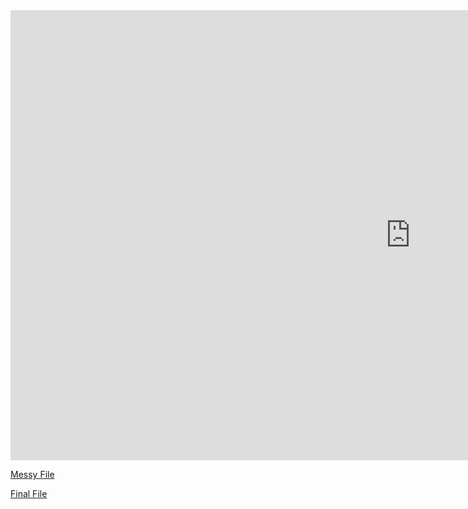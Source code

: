 <iframe width="1280" height="720" src="https://www.youtube.com/watch?v=P3hGJ2ZIWrQ" title="YouTube video player" frameborder="0" allow="accelerometer; autoplay; clipboard-write; encrypted-media; gyroscope; picture-in-picture" allowfullscreen></iframe>


[Messy File](https://mariavanv.github.io/367Final/Messy.html)

[Final File](https://mariavanv.github.io/367Final/Final.html)
